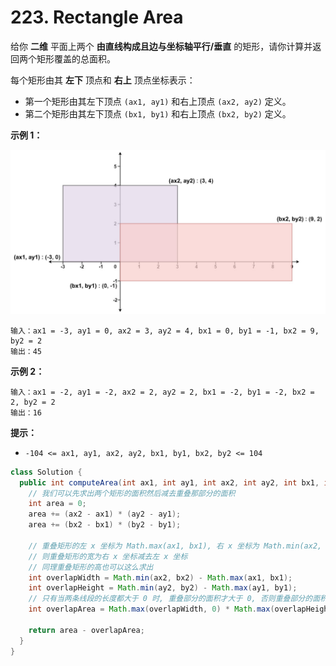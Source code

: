 # 223. Rectangle Area

给你 **二维** 平面上两个 **由直线构成且边与坐标轴平行/垂直** 的矩形，请你计算并返回两个矩形覆盖的总面积。

每个矩形由其 **左下** 顶点和 **右上** 顶点坐标表示：

-   第一个矩形由其左下顶点 `(ax1, ay1)` 和右上顶点 `(ax2, ay2)` 定义。
-   第二个矩形由其左下顶点 `(bx1, by1)` 和右上顶点 `(bx2, by2)` 定义。

 

**示例 1：**

![Rectangle Area](assets/rectangle-plane.png)

```
输入：ax1 = -3, ay1 = 0, ax2 = 3, ay2 = 4, bx1 = 0, by1 = -1, bx2 = 9, by2 = 2
输出：45
```

**示例 2：**

```
输入：ax1 = -2, ay1 = -2, ax2 = 2, ay2 = 2, bx1 = -2, by1 = -2, bx2 = 2, by2 = 2
输出：16
```

 

**提示：**

-   `-104 <= ax1, ay1, ax2, ay2, bx1, by1, bx2, by2 <= 104`



```java
class Solution {
  public int computeArea(int ax1, int ay1, int ax2, int ay2, int bx1, int by1, int bx2, int by2) {
    // 我们可以先求出两个矩形的面积然后减去重叠那部分的面积
    int area = 0;
    area += (ax2 - ax1) * (ay2 - ay1);
    area += (bx2 - bx1) * (by2 - by1);

    // 重叠矩形的左 x 坐标为 Math.max(ax1, bx1), 右 x 坐标为 Math.min(ax2, bx2)
    // 则重叠矩形的宽为右 x 坐标减去左 x 坐标
    // 同理重叠矩形的高也可以这么求出
    int overlapWidth = Math.min(ax2, bx2) - Math.max(ax1, bx1);
    int overlapHeight = Math.min(ay2, by2) - Math.max(ay1, by1);
    // 只有当两条线段的长度都大于 0 时, 重叠部分的面积才大于 0, 否则重叠部分的面积为 0
    int overlapArea = Math.max(overlapWidth, 0) * Math.max(overlapHeight, 0);

    return area - overlapArea;
  }
}
```

